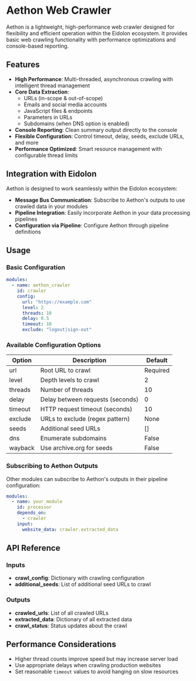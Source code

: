# Aethon Web Crawler

Aethon is a lightweight, high-performance web crawler designed for flexibility and efficient operation within the Eidolon ecosystem. It provides basic web crawling functionality with performance optimizations and console-based reporting.

## Features

- **High Performance**: Multi-threaded, asynchronous crawling with intelligent thread management
- **Core Data Extraction**:
  - URLs (in-scope & out-of-scope)
  - Emails and social media accounts
  - JavaScript files & endpoints
  - Parameters in URLs
  - Subdomains (when DNS option is enabled)
- **Console Reporting**: Clean summary output directly to the console
- **Flexible Configuration**: Control timeout, delay, seeds, exclude URLs, and more
- **Performance Optimized**: Smart resource management with configurable thread limits

## Integration with Eidolon

Aethon is designed to work seamlessly within the Eidolon ecosystem:

- **Message Bus Communication**: Subscribe to Aethon's outputs to use crawled data in your modules
- **Pipeline Integration**: Easily incorporate Aethon in your data processing pipelines
- **Configuration via Pipeline**: Configure Aethon through pipeline definitions

## Usage

### Basic Configuration

```yaml
modules:
  - name: aethon_crawler
    id: crawler
    config:
      url: "https://example.com"
      level: 2
      threads: 10
      delay: 0.5
      timeout: 10
      exclude: "logout|sign-out"
```

### Available Configuration Options

| Option | Description | Default |
|--------|-------------|---------|
| url | Root URL to crawl | Required |
| level | Depth levels to crawl | 2 |
| threads | Number of threads | 10 |
| delay | Delay between requests (seconds) | 0 |
| timeout | HTTP request timeout (seconds) | 10 |
| exclude | URLs to exclude (regex pattern) | None |
| seeds | Additional seed URLs | [] |
| dns | Enumerate subdomains | False |
| wayback | Use archive.org for seeds | False |

### Subscribing to Aethon Outputs

Other modules can subscribe to Aethon's outputs in their pipeline configuration:

```yaml
modules:
  - name: your_module
    id: processor
    depends_on:
      - crawler
    input:
      website_data: crawler.extracted_data
```

## API Reference

### Inputs

- **crawl_config**: Dictionary with crawling configuration
- **additional_seeds**: List of additional seed URLs to crawl

### Outputs

- **crawled_urls**: List of all crawled URLs
- **extracted_data**: Dictionary of all extracted data
- **crawl_status**: Status updates about the crawl

## Performance Considerations

- Higher thread counts improve speed but may increase server load
- Use appropriate delays when crawling production websites
- Set reasonable `timeout` values to avoid hanging on slow resources